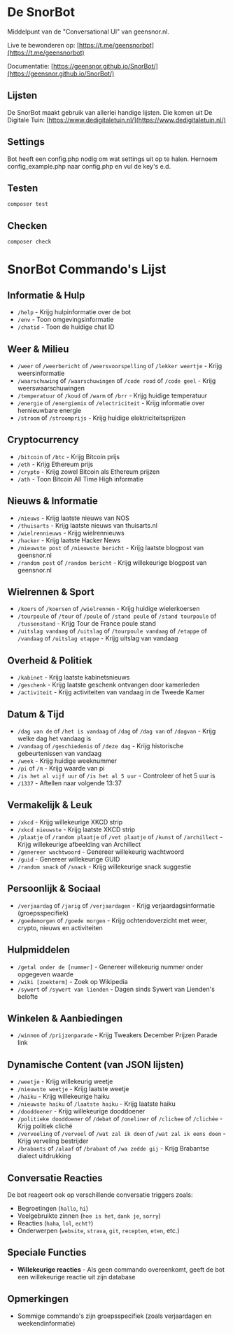 # De SnorBot

Middelpunt van de "Conversational UI" van geensnor.nl.

Live te bewonderen op: [https://t.me/geensnorbot](https://t.me/geensnorbot)

Documentatie: [https://geensnor.github.io/SnorBot/](https://geensnor.github.io/SnorBot/)

## Lijsten

De SnorBot maakt gebruik van allerlei handige lijsten. Die komen uit De Digitale Tuin:
[https://www.dedigitaletuin.nl/](https://www.dedigitaletuin.nl/)

## Settings

Bot heeft een config.php nodig om wat settings uit op te halen. Hernoem config_example.php naar config.php en vul de key's e.d.

## Testen

`composer test`

## Checken

`composer check`

# SnorBot Commando's Lijst

## **Informatie & Hulp**
- `/help` - Krijg hulpinformatie over de bot
- `/env` - Toon omgevingsinformatie
- `/chatid` - Toon de huidige chat ID

## **Weer & Milieu**
- `/weer` of `/weerbericht` of `/weersvoorspelling` of `/lekker weertje` - Krijg weersinformatie
- `/waarschuwing` of `/waarschuwingen` of `/code rood` of `/code geel` - Krijg weerswaarschuwingen
- `/temperatuur` of `/koud` of `/warm` of `/brr` - Krijg huidige temperatuur
- `/energie` of `/energiemix` of `/electriciteit` - Krijg informatie over hernieuwbare energie
- `/stroom` of `/stroomprijs` - Krijg huidige elektriciteitsprijzen

## **Cryptocurrency**
- `/bitcoin` of `/btc` - Krijg Bitcoin prijs
- `/eth` - Krijg Ethereum prijs
- `/crypto` - Krijg zowel Bitcoin als Ethereum prijzen
- `/ath` - Toon Bitcoin All Time High informatie

## **Nieuws & Informatie**
- `/nieuws` - Krijg laatste nieuws van NOS
- `/thuisarts` - Krijg laatste nieuws van thuisarts.nl
- `/wielrennieuws` - Krijg wielrennieuws
- `/hacker` - Krijg laatste Hacker News
- `/nieuwste post` of `/nieuwste bericht` - Krijg laatste blogpost van geensnor.nl
- `/random post` of `/random bericht` - Krijg willekeurige blogpost van geensnor.nl

## **Wielrennen & Sport**
- `/koers` of `/koersen` of `/wielrennen` - Krijg huidige wielerkoersen
- `/tourpoule` of `/tour` of `/poule` of `/stand poule` of `/stand tourpoule` of `/tussenstand` - Krijg Tour de France poule stand
- `/uitslag vandaag` of `/uitslag` of `/tourpoule vandaag` of `/etappe` of `/vandaag` of `/uitslag etappe` - Krijg uitslag van vandaag

## **Overheid & Politiek**
- `/kabinet` - Krijg laatste kabinetsnieuws
- `/geschenk` - Krijg laatste geschenk ontvangen door kamerleden
- `/activiteit` - Krijg activiteiten van vandaag in de Tweede Kamer

## **Datum & Tijd**
- `/dag van de` of `/het is vandaag` of `/dag` of `/dag van` of `/dagvan` - Krijg welke dag het vandaag is
- `/vandaag` of `/geschiedenis` of `/deze dag` - Krijg historische gebeurtenissen van vandaag
- `/week` - Krijg huidige weeknummer
- `/pi` of `/π` - Krijg waarde van pi
- `/is het al vijf uur` of `/is het al 5 uur` - Controleer of het 5 uur is
- `/1337` - Aftellen naar volgende 13:37

## **Vermakelijk & Leuk**
- `/xkcd` - Krijg willekeurige XKCD strip
- `/xkcd nieuwste` - Krijg laatste XKCD strip
- `/plaatje` of `/random plaatje` of `/vet plaatje` of `/kunst` of `/archillect` - Krijg willekeurige afbeelding van Archillect
- `/genereer wachtwoord` - Genereer willekeurig wachtwoord
- `/guid` - Genereer willekeurige GUID
- `/random snack` of `/snack` - Krijg willekeurige snack suggestie

## **Persoonlijk & Sociaal**
- `/verjaardag` of `/jarig` of `/verjaardagen` - Krijg verjaardagsinformatie (groepsspecifiek)
- `/goedemorgen` of `/goede morgen` - Krijg ochtendoverzicht met weer, crypto, nieuws en activiteiten


## **Hulpmiddelen**
- `/getal onder de [nummer]` - Genereer willekeurig nummer onder opgegeven waarde
- `/wiki [zoekterm]` - Zoek op Wikipedia
- `/sywert` of `/sywert van lienden` - Dagen sinds Sywert van Lienden's belofte

## **Winkelen & Aanbiedingen**
- `/winnen` of `/prijzenparade` - Krijg Tweakers December Prijzen Parade link

## **Dynamische Content (van JSON lijsten)**
- `/weetje` - Krijg willekeurig weetje
- `/nieuwste weetje` - Krijg laatste weetje
- `/haiku` - Krijg willekeurige haiku
- `/nieuwste haiku` of `/laatste haiku` - Krijg laatste haiku
- `/dooddoener` - Krijg willekeurige dooddoener
- `/politieke dooddoener` of `/debat` of `/oneliner` of `/clichee` of `/clichée` - Krijg politiek cliché
- `/verveeling` of `/verveel` of `/wat zal ik doen` of `/wat zal ik eens doen` - Krijg verveling bestrijder
- `/brabants` of `/alaaf` of `/brabant` of `/wa zedde gij` - Krijg Brabantse dialect uitdrukking

## **Conversatie Reacties**
De bot reageert ook op verschillende conversatie triggers zoals:
- Begroetingen (`hallo`, `hi`)
- Veelgebruikte zinnen (`hoe is het`, `dank je`, `sorry`)
- Reacties (`haha`, `lol`, `echt?`)
- Onderwerpen (`website`, `strava`, `git`, `recepten`, `eten`, etc.)

## **Speciale Functies**
- **Willekeurige reacties** - Als geen commando overeenkomt, geeft de bot een willekeurige reactie uit zijn database

## **Opmerkingen**
- Sommige commando's zijn groepsspecifiek (zoals verjaardagen en weekendinformatie)
